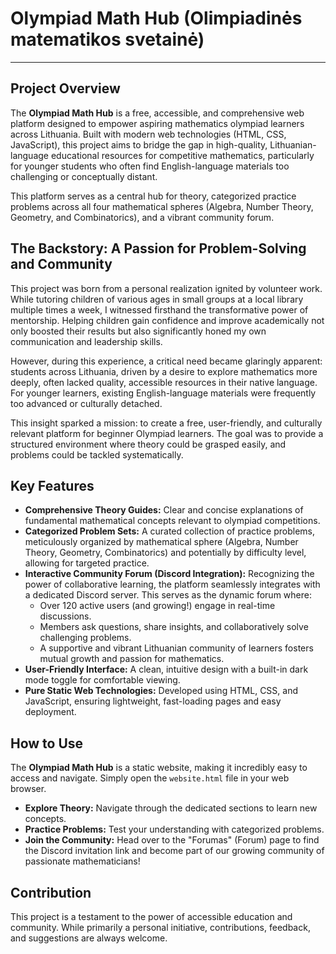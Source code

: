 # Olympiad Math Hub (Olimpiadinės matematikos svetainė)

---

## Project Overview

The **Olympiad Math Hub** is a free, accessible, and comprehensive web platform designed to empower aspiring mathematics olympiad learners across Lithuania. Built with modern web technologies (HTML, CSS, JavaScript), this project aims to bridge the gap in high-quality, Lithuanian-language educational resources for competitive mathematics, particularly for younger students who often find English-language materials too challenging or conceptually distant.

This platform serves as a central hub for theory, categorized practice problems across all four mathematical spheres (Algebra, Number Theory, Geometry, and Combinatorics), and a vibrant community forum.

## The Backstory: A Passion for Problem-Solving and Community

This project was born from a personal realization ignited by volunteer work. While tutoring children of various ages in small groups at a local library multiple times a week, I witnessed firsthand the transformative power of mentorship. Helping children gain confidence and improve academically not only boosted their results but also significantly honed my own communication and leadership skills.

However, during this experience, a critical need became glaringly apparent: students across Lithuania, driven by a desire to explore mathematics more deeply, often lacked quality, accessible resources in their native language. For younger learners, existing English-language materials were frequently too advanced or culturally detached.

This insight sparked a mission: to create a free, user-friendly, and culturally relevant platform for beginner Olympiad learners. The goal was to provide a structured environment where theory could be grasped easily, and problems could be tackled systematically.

## Key Features

* **Comprehensive Theory Guides:** Clear and concise explanations of fundamental mathematical concepts relevant to olympiad competitions.
* **Categorized Problem Sets:** A curated collection of practice problems, meticulously organized by mathematical sphere (Algebra, Number Theory, Geometry, Combinatorics) and potentially by difficulty level, allowing for targeted practice.
* **Interactive Community Forum (Discord Integration):** Recognizing the power of collaborative learning, the platform seamlessly integrates with a dedicated Discord server. This serves as the dynamic forum where:
    * Over 120 active users (and growing!) engage in real-time discussions.
    * Members ask questions, share insights, and collaboratively solve challenging problems.
    * A supportive and vibrant Lithuanian community of learners fosters mutual growth and passion for mathematics.
* **User-Friendly Interface:** A clean, intuitive design with a built-in dark mode toggle for comfortable viewing.
* **Pure Static Web Technologies:** Developed using HTML, CSS, and JavaScript, ensuring lightweight, fast-loading pages and easy deployment.

## How to Use

The **Olympiad Math Hub** is a static website, making it incredibly easy to access and navigate. Simply open the `website.html` file in your web browser.

* **Explore Theory:** Navigate through the dedicated sections to learn new concepts.
* **Practice Problems:** Test your understanding with categorized problems.
* **Join the Community:** Head over to the "Forumas" (Forum) page to find the Discord invitation link and become part of our growing community of passionate mathematicians!

## Contribution

This project is a testament to the power of accessible education and community. While primarily a personal initiative, contributions, feedback, and suggestions are always welcome.
